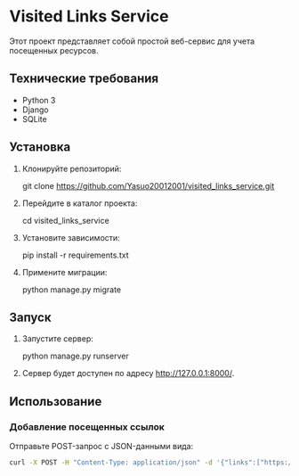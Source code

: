 # Visited Links Service

Этот проект представляет собой простой веб-сервис для учета посещенных ресурсов.

## Технические требования

- Python 3
- Django
- SQLite

## Установка

1. Клонируйте репозиторий:

    
    git clone https://github.com/Yasuo20012001/visited_links_service.git
    

2. Перейдите в каталог проекта:

    
    cd visited_links_service
    

3. Установите зависимости:

    
    pip install -r requirements.txt
    

4. Примените миграции:

    
    python manage.py migrate
    

## Запуск

1. Запустите сервер:

    
    python manage.py runserver
    

2. Сервер будет доступен по адресу http://127.0.0.1:8000/.

## Использование

### Добавление посещенных ссылок

Отправьте POST-запрос с JSON-данными вида:

```bash
curl -X POST -H "Content-Type: application/json" -d '{"links":["https://ya.ru/", "https://sber.ru"]}' http://127.0.0.1:8000/visited_links/
